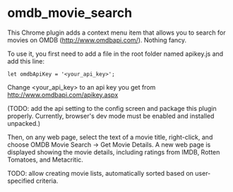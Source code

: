 # omdb_movie_search

This Chrome plugin adds a context menu item that allows you to search for movies
on OMDB (http://www.omdbapi.com/). Nothing fancy.

To use it, you first need to add a file in the root folder named apikey.js and
add this line:

    let omdbApiKey = '<your_api_key>';

Change <your_api_key> to an api key you get from
http://www.omdbapi.com/apikey.aspx

(TODO: add the api setting to the config screen and package this plugin
properly. Currently, browser's dev mode must be enabled and installed unpacked.)

Then, on any web page, select the text of a movie title, right-click, and choose
OMDB Movie Search -> Get Movie Details. A new web page is displayed showing the
movie details, including ratings from IMDB, Rotten Tomatoes, and Metacritic.

TODO: allow creating movie lists, automatically sorted based on user-specified
criteria.
